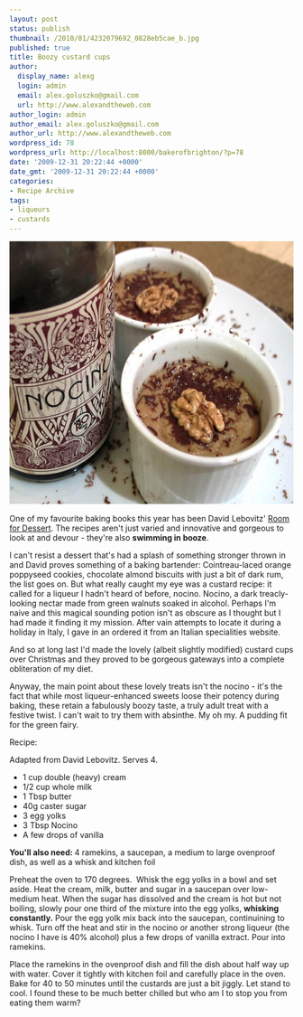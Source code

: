 ```yaml
---
layout: post
status: publish
thumbnail: /2010/01/4232079692_0828eb5cae_b.jpg
published: true
title: Boozy custard cups
author:
  display_name: alexg
  login: admin
  email: alex.goluszko@gmail.com
  url: http://www.alexandtheweb.com
author_login: admin
author_email: alex.goluszko@gmail.com
author_url: http://www.alexandtheweb.com
wordpress_id: 78
wordpress_url: http://localhost:8000/bakerofbrighton/?p=78
date: '2009-12-31 20:22:44 +0000'
date_gmt: '2009-12-31 20:22:44 +0000'
categories:
- Recipe Archive
tags:
- liqueurs
- custards
---
```

<p><a href="/images/2010/01/4232079692_0828eb5cae_b.jpg"><img src="/images/2010/01/4232079692_0828eb5cae_b-620x465.jpg" alt="Nocino Liqueur Custards" title="Nocino Liqueur Custards" width="620" height="465" class="alignnone size-medium wp-image-117" /></a></p>
<p>One of my favourite baking books this year has been  David Lebovitz' <a href="http://www.amazon.com/gp/product/0060191856?ie=UTF8&amp;tag=elisecom&amp;linkCode=as2&amp;camp=1789&amp;creative=9325&amp;creativeASIN=0060191856">Room for Dessert</a>. The recipes aren't just varied and innovative and gorgeous to look at and devour - they're also <strong>swimming in booze</strong>.</p>
<p>I can't resist a dessert that's had a splash of something stronger thrown in and David proves something of a baking bartender: Cointreau-laced orange poppyseed cookies, chocolate almond biscuits with just a bit of dark rum, the list goes on. But what really caught my eye was a custard recipe: it called for a liqueur I hadn't heard of before, nocino. Nocino, a dark treacly-looking nectar made from green walnuts soaked in alcohol. Perhaps I'm naive and this magical sounding potion isn't as obscure as I thought but I had made it finding it my mission. After vain attempts to locate it during a holiday in Italy, I gave in an ordered it from an Italian specialities website.</p>
<p>And so at long last I'd made the lovely (albeit slightly modified) custard cups over Christmas and they proved to be gorgeous gateways into a complete obliteration of my diet.</p>
<p>Anyway, the main point about these lovely treats isn't the nocino - it's the fact that while most liqueur-enhanced sweets loose their potency during baking, these retain a fabulously boozy taste, a truly adult treat with a festive twist. I can't wait to try them with absinthe. My oh my. A pudding fit for the green fairy.</p>
<p>Recipe:</p>
<p>Adapted from  David Lebovitz. Serves 4.</p>
<ul>
<li>1 cup double (heavy) cream</li>
<li>1/2 cup whole milk</li>
<li>1 Tbsp butter</li>
<li>40g caster sugar</li>
<li>3 egg yolks</li>
<li>3 Tbsp Nocino</li>
<li>A few drops of vanilla</li>
</ul>
<p><strong>You'll also need: </strong>4 ramekins, a saucepan, a medium to large ovenproof dish, as well as a whisk and kitchen foil</p>
<p>Preheat the oven to 170 degrees.  Whisk the egg yolks in a bowl and set aside. Heat the cream, milk, butter and sugar in a saucepan over low-medium heat. When the sugar has dissolved and the cream is hot but not boiling, slowly pour one third of the mixture into the egg yolks, <strong>whisking constantly.</strong> Pour the egg yolk mix back into the saucepan, continuining to whisk. Turn off the heat and stir in the nocino or another strong liqueur (the nocino I have is 40% alcohol) plus a few drops of vanilla extract. Pour into ramekins.</p>
<p>Place the ramekins in the ovenproof dish and fill the dish about half way up with water. Cover it tightly with kitchen foil and carefully place in the oven. Bake for 40 to 50 minutes until the custards are just a bit jiggly. Let stand to cool. I found these to be much better chilled but who am I to stop you from eating them warm?</p>
